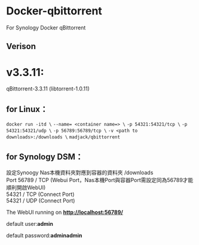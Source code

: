 # Docker-qbittorrent
For Synology Docker qBittorrent
## **Verison**
# v3.3.11:
qBittorrent-3.3.11 (libtorrent-1.0.11)

## **for Linux：**
`docker run -itd \`
`--name= <container name=> \`
`-p 54321:54321/tcp \`
`-p 54321:54321/udp \`
`-p 56789:56789/tcp \`
`-v <path to downloads>:/downloads \`
`madjack/qbittorrent`

## **for Synology DSM：**
設定Synoogy Nas本機資料夾對應到容器的資料夾 /downloads  
Port 56789 / TCP (Webui Port，Nas本機Port與容器Port需設定同為56789才能順利開啟WebUI)  
54321 / TCP (Connect Port)  
54321 / UDP (Connect Port)

The WebUI running on **<http://localhost:56789/>**

default user:**admin**

default password:**adminadmin**
